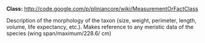 **Class:**  http://code.google.com/p/pliniancore/wiki/MeasurementOrFactClass

Description of the morphology of the taxon (size, weight, perimeter, length, volume, life expectancy, etc.). Makes reference to any meristic data of the species (wing span/maximum/228.6/ cm)
